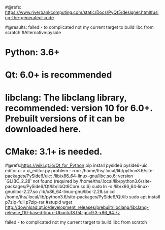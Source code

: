 
#@refs: https://www.riverbankcomputing.com/static/Docs/PyQt5/designer.html#using-the-generated-code



#@results: failed - to complicated not my current target to build libc from scratch
#Alternative:pyside


#        Python: 3.6+

#       Qt: 6.0+ is recommended

#        libclang: The libclang library, recommended: version 10 for 6.0+. Prebuilt versions of it can be downloaded here.

#        CMake: 3.1+ is needed.



#@refs:https://wiki.qt.io/Qt_for_Python
pip install pyside6
pyside6-uic editor.ui > ui_editor.py
problem - rror: /home/ths/.local/lib/python3.6/site-packages/PySide6/uic: /lib/x86_64-linux-gnu/libc.so.6: version `GLIBC_2.28' not found (required by /home/ths/.local/lib/python3.6/site-packages/PySide6/Qt/lib/libQt6Core.so.6)
sudo ln -s /lib/x86_64-linux-gnu/libc-2.27.so /lib/x86_64-linux-gnu/libc-2.28.so
cd /home/ths/.local/lib/python3.6/site-packages/PySide6/Qt/lib
sudo apt install p7zip-full p7zip-rar #stupid 
wget http://download.qt.io/development_releases/prebuilt/libclang/libclang-release_110-based-linux-Ubuntu18.04-gcc9.3-x86_64.7z

failed - to complicated not my current target to build libc from scratch